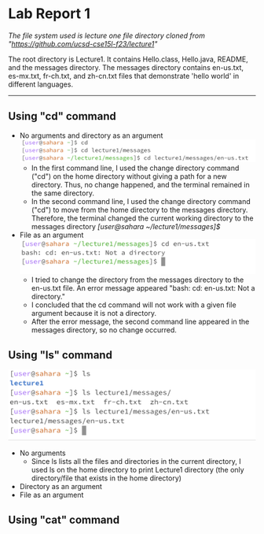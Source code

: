 # Lab Report 1
*The file system used is lecture one file directory cloned from "https://github.com/ucsd-cse15l-f23/lecture1"*

The root directory is Lecture1. It contains Hello.class, Hello.java, README, and the messages directory.
The messages directory contains en-us.txt, es-mx.txt, fr-ch.txt, and zh-cn.txt files that demonstrate 'hello world' in different languages. 
***
## Using "cd" command
* No arguments and directory as an argument
![Image](cd1.png)
  - In the first command line, I used the change directory command ("cd") on the home directory without giving a path for a new directory. Thus, no change happened, and the terminal remained in the same directory.
  - In the second command line, I used the change directory command ("cd") to move from the home directory to the messages directory. Therefore, the terminal changed the current working directory to the messages directory _[user@sahara ~/lecture1/messages]$_ 
* File as an argument
![Image](cd2.png)
  - I tried to change the directory from the messages directory to the en-us.txt file. An error message appeared "bash: cd: en-us.txt: Not a directory."
  - I concluded that the cd command will not work with a given file argument because it is not a directory. 
  - After the error message, the second command line appeared in the messages directory, so no change occurred.
## Using "ls" command
![Image](Ls123.png)
- No arguments
  - Since ls lists all the files and directories in the current directory, I used ls on the home directory to print Lecture1 directory (the only directory/file that exists in the home directory)
- Directory as an argument
- File as an argument
## Using "cat" command


